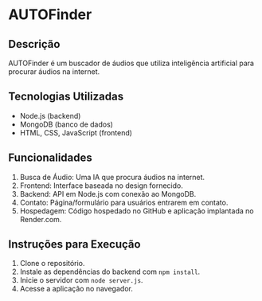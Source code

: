 # AUTOFinder

## Descrição
AUTOFinder é um buscador de áudios que utiliza inteligência artificial para procurar áudios na internet.

## Tecnologias Utilizadas
- Node.js (backend)
- MongoDB (banco de dados)
- HTML, CSS, JavaScript (frontend)

## Funcionalidades
1. Busca de Áudio: Uma IA que procura áudios na internet.
2. Frontend: Interface baseada no design fornecido.
3. Backend: API em Node.js com conexão ao MongoDB.
4. Contato: Página/formulário para usuários entrarem em contato.
5. Hospedagem: Código hospedado no GitHub e aplicação implantada no Render.com.

## Instruções para Execução
1. Clone o repositório.
2. Instale as dependências do backend com `npm install`.
3. Inicie o servidor com `node server.js`.
4. Acesse a aplicação no navegador.
